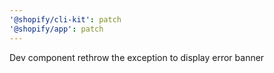 ```yaml
---
'@shopify/cli-kit': patch
'@shopify/app': patch
---
```


Dev component rethrow the exception to display error banner
